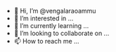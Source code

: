 - 👋 Hi, I’m @vengalaraoammu
- 👀 I’m interested in ...
- 🌱 I’m currently learning ...
- 💞️ I’m looking to collaborate on ...
- 📫 How to reach me ...

<!---
vengalaraoammu/vengalaraoammu is a ✨ special ✨ repository because its `README.md` (this file) appears on your GitHub profile.
You can click the Preview link to take a look at your changes.
--->

